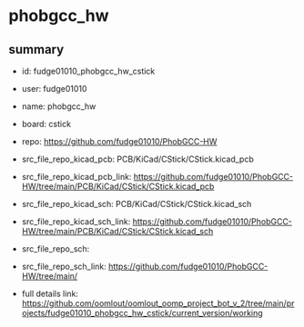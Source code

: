 # phobgcc_hw
 
## summary 
* id: fudge01010_phobgcc_hw_cstick
* user: fudge01010
* name: phobgcc_hw
* board: cstick
* repo: https://github.com/fudge01010/PhobGCC-HW
* src_file_repo_kicad_pcb: PCB/KiCad/CStick/CStick.kicad_pcb
* src_file_repo_kicad_pcb_link: https://github.com/fudge01010/PhobGCC-HW/tree/main/PCB/KiCad/CStick/CStick.kicad_pcb
* src_file_repo_kicad_sch: PCB/KiCad/CStick/CStick.kicad_sch
* src_file_repo_kicad_sch_link: https://github.com/fudge01010/PhobGCC-HW/tree/main/PCB/KiCad/CStick/CStick.kicad_sch

* src_file_repo_sch: 
* src_file_repo_sch_link: https://github.com/fudge01010/PhobGCC-HW/tree/main/
* full details link: https://github.com/oomlout/oomlout_oomp_project_bot_v_2/tree/main/projects/fudge01010_phobgcc_hw_cstick/current_version/working  







